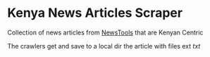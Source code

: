 # Kenya News Articles Scraper

Collection of news articles from [NewsTools](https://github.com/newstools) that are Kenyan Centric

The crawlers get and save to a local dir the article with files ext _txt_
